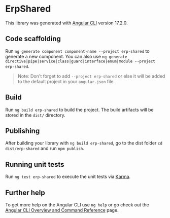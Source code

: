 # ErpShared

This library was generated with [Angular CLI](https://github.com/angular/angular-cli) version 17.2.0.

## Code scaffolding

Run `ng generate component component-name --project erp-shared` to generate a new component. You can also use `ng generate directive|pipe|service|class|guard|interface|enum|module --project erp-shared`.
> Note: Don't forget to add `--project erp-shared` or else it will be added to the default project in your `angular.json` file. 

## Build

Run `ng build erp-shared` to build the project. The build artifacts will be stored in the `dist/` directory.

## Publishing

After building your library with `ng build erp-shared`, go to the dist folder `cd dist/erp-shared` and run `npm publish`.

## Running unit tests

Run `ng test erp-shared` to execute the unit tests via [Karma](https://karma-runner.github.io).

## Further help

To get more help on the Angular CLI use `ng help` or go check out the [Angular CLI Overview and Command Reference](https://angular.io/cli) page.
